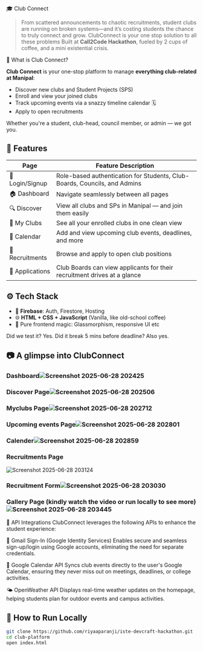 🎓 Club Connect

> From scattered announcements to chaotic recruitments, student clubs are running on broken systems—and it’s costing students the chance to truly connect and grow.
> ClubConnect is your one stop solution to all these problems 
> Built at **Call2Code Hackathon**, fueled by 2 cups of coffee,  and a mini existential crisis.


 🧠 What is Club Connect?

**Club Connect** is your one-stop platform to manage **everything club-related at Manipal**:
- Discover new clubs and Student Projects (SPS)
- Enroll and view your joined clubs
- Track upcoming events via a snazzy timeline calendar 🗓️
- Apply to open recruitments

Whether you're a student, club-head, council member, or admin — we got you.

## 🚀 Features

| Page        | Feature Description                                                                 |
|-------------|--------------------------------------------------------------------------------------|
| 🔐 Login/Signup | Role-based authentication for Students, Club-Boards, Councils, and Admins        |
| 🏠 Dashboard   | Navigate seamlessly between all pages                                            |
| 🔍 Discover    | View all clubs and SPs in Manipal — and join them easily                          |
| 📁 My Clubs    | See all your enrolled clubs in one clean view                                    |
| 📆 Calendar    | Add and view upcoming club events, deadlines, and more                            |
| 📝 Recruitments| Browse and apply to open club positions                                           |
| 🧾 Applications| Club Boards can view applicants for their recruitment drives at a glance          |


## ⚙️ Tech Stack

- 🧠 **Firebase**: Auth, Firestore, Hosting
- 🌐 **HTML + CSS + JavaScript** (Vanilla, like old-school coffee)
- 🎨 Pure frontend magic: Glassmorphism, responsive UI etc

Did we test it? Yes. Did it break 5 mins before deadline? Also yes. 

## 📷 A glimpse into ClubConnect

### Dashboard![Screenshot 2025-06-28 202425](https://github.com/user-attachments/assets/ad50cc35-38e3-4cad-b91a-fe8802fe44c2)
### Discover Page![Screenshot 2025-06-28 202506](https://github.com/user-attachments/assets/db99587f-00e4-4893-8c15-58b5585b5292)
### Myclubs Page![Screenshot 2025-06-28 202712](https://github.com/user-attachments/assets/c9bf2b59-a66b-48d9-a8ab-2487a9410f33)
### Upcoming events Page![Screenshot 2025-06-28 202801](https://github.com/user-attachments/assets/770009d5-8fbe-425e-886c-1cc897739c1e)
### Calender![Screenshot 2025-06-28 202859](https://github.com/user-attachments/assets/15531209-3aea-469e-b0e9-374ba7b5dfab)
### Recruitments Page
![Screenshot 2025-06-28 203124](https://github.com/user-attachments/assets/66db5375-36ee-43ab-a06b-84007cc1afa1)
### Recruitment Form![Screenshot 2025-06-28 203030](https://github.com/user-attachments/assets/514b7d20-af58-4319-9288-1e016fe1eb73)
### Gallery Page (kindly watch the video or run locally to see more)![Screenshot 2025-06-28 203445](https://github.com/user-attachments/assets/2dcc96b7-3acf-483d-bfaf-f2c00cba1054)

🔌 API Integrations
ClubConnect leverages the following APIs to enhance the student experience:

📧 Gmail Sign-In (Google Identity Services)
Enables secure and seamless sign-up/login using Google accounts, eliminating the need for separate credentials.

📅 Google Calendar API
Syncs club events directly to the user's Google Calendar, ensuring they never miss out on meetings, deadlines, or college activities.

🌤️ OpenWeather API
Displays real-time weather updates on the homepage, helping students plan for outdoor events and campus activities.




## 🏁 How to Run Locally

```bash
git clone https://github.com/riyaaparanji/iste-devcraft-hackathon.git
cd club-platform
open index.html
